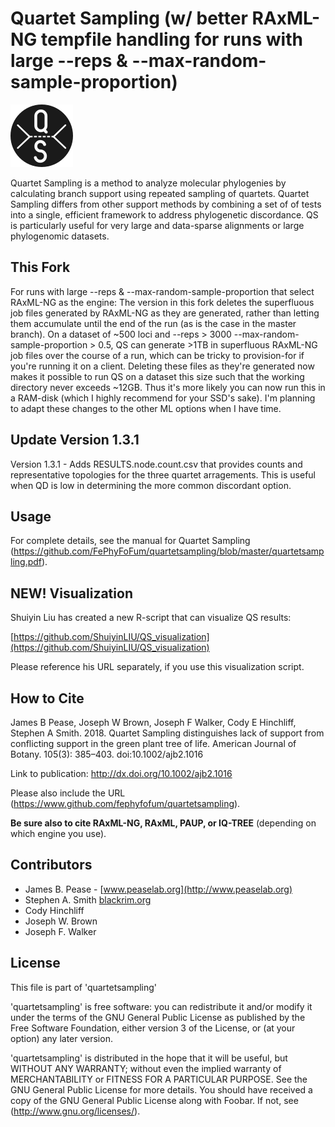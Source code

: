 # Quartet Sampling (w/ better RAxML-NG tempfile handling for runs with large --reps & --max-random-sample-proportion) #

![alt text](https://github.com/FePhyFoFum/quartetsampling/blob/master/doc/logo.png)

Quartet Sampling is a method to analyze molecular phylogenies by calculating branch support using repeated sampling of quartets.  Quartet Sampling differs from other support methods by combining a set of of tests into a single, efficient framework to address phylogenetic discordance.  QS is particularly useful for very large and data-sparse alignments or large phylogenomic datasets.

## This Fork ##
For runs with large --reps & --max-random-sample-proportion that select RAxML-NG as the engine:
The version in this fork deletes the superfluous job files generated by RAxML-NG as they are generated, rather than letting them accumulate until the end of the run (as is the case in the master branch). On a dataset of ~500 loci and --reps > 3000 --max-random-sample-proportion > 0.5, QS can generate >1TB in superfluous RAxML-NG job files over the course of a run, which can be tricky to provision-for if you're running it on a client. Deleting these files as they're generated now makes it possible to run QS on a dataset this size such that the working directory never exceeds ~12GB. Thus it's more likely you can now run this in a RAM-disk (which I highly recommend for your SSD's sake). I'm planning to adapt these changes to the other ML options when I have time.

## Update Version 1.3.1 ##
Version 1.3.1 - Adds RESULTS.node.count.csv that provides counts and representative topologies for the three quartet arragements.  This is useful when QD is low in determining the more common discordant option.

## Usage ##

For complete details, see the manual for Quartet Sampling (https://github.com/FePhyFoFum/quartetsampling/blob/master/quartetsampling.pdf).

## NEW! Visualization ##

Shuiyin Liu has created a new R-script that can visualize QS results:

[https://github.com/ShuiyinLIU/QS_visualization](https://github.com/ShuiyinLIU/QS_visualization)

Please reference his URL separately, if you use this visualization script.

## How to Cite ##

James B Pease, Joseph W Brown, Joseph F Walker, Cody E Hinchliff, Stephen A Smith. 2018. Quartet Sampling distinguishes lack of support from conflicting support in the green plant tree of life. American Journal of Botany. 105(3): 385–403. doi:10.1002/ajb2.1016

Link to publication: http://dx.doi.org/10.1002/ajb2.1016

Please also include the URL (https://www.github.com/fephyfofum/quartetsampling).

**Be sure also to cite RAxML-NG, RAxML, PAUP, or IQ-TREE** (depending on which engine you use).

## Contributors ##

* James B. Pease - [www.peaselab.org](http://www.peaselab.org)
* Stephen A. Smith [blackrim.org](http://blackrim.org)
* Cody Hinchliff 
* Joseph W. Brown
* Joseph F. Walker

## License ##

This file is part of 'quartetsampling'

'quartetsampling' is free software: you can redistribute it and/or modify it under the terms of the GNU General Public License as published by the Free Software Foundation, either version 3 of the License, or (at your option) any later version.

'quartetsampling' is distributed in the hope that it will be useful, but WITHOUT ANY WARRANTY; without even the implied warranty of MERCHANTABILITY or FITNESS FOR A PARTICULAR PURPOSE.  See the GNU General Public License for more details. You should have received a copy of the GNU General Public License along with Foobar.  If not, see (http://www.gnu.org/licenses/).
